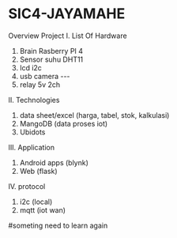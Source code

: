 # SIC4-JAYAMAHE
Overview Project
I. List Of Hardware
  1. Brain Rasberry PI 4
  2. Sensor suhu DHT11
  3. lcd i2c
  4. usb camera ---
  6. relay 5v 2ch
     
II. Technologies
  1. data sheet/excel (harga, tabel, stok, kalkulasi)
  2. MangoDB (data proses iot)
  3. Ubidots

III. Application
  1. Android apps (blynk)
  2. Web (flask)

IV. protocol
  1. i2c (local)
  2. mqtt (iot wan)


#someting need to learn again 
